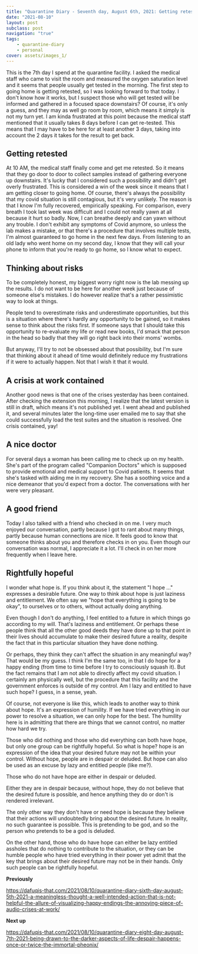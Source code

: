 ```yaml
---
title: "Quarantine Diary - Seventh day, August 6th, 2021: Getting retested, thinking about risks, a crisis at work contained, a nice doctor, a good friend, rightfully hopeful"
date: "2021-08-10"
layout: post
subclass: post
navigation: "true"
tags:
    - quarantine-diary
    - personal
cover: assets/images_1/
---
```


This is the 7th day I spend at the quarantine facility. I asked the medical staff who came to visit the room and measured the oxygen saturation level and it seems that people usually get tested in the morning. The first step to going home is getting retested, so I was looking forward to that today. I don't know how it works, but I suspect those who will get tested will be informed and gathered in a focused space downstairs? Of course, it's only a guess, and they may as well go room by room, which means it simply is not my turn yet. I am kinda frustrated at this point because the medical staff mentioned that it usually takes 8 days before I can get re-tested. This means that I may have to be here for at least another 3 days, taking into account the 2 days it takes for the result to get back.

## Getting retested

At 10 AM, the medical staff finally come and get me retested. So it means that they go door to door to collect samples instead of gathering everyone up downstairs. It's lucky that I considered such a possibility and didn't get overly frustrated. This is considered a win of the week since it means that I am getting closer to going home. Of course, there's always the possibility that my covid situation is still contagious, but it's very unlikely. The reason is that I know I'm fully recovered, empirically speaking. For comparison, every breath I took last week was difficult and I could not really yawn at all because it hurt so badly. Now, I can breathe deeply and can yawn without any trouble. I don't exhibit any symptoms of Covid anymore, so unless the lab makes a mistake, or that there's a procedure that involves multiple tests, I'm almost guaranteed to go home in the next few days. From listening to an old lady who went home on my second day, I know that they will call your phone to inform that you're ready to go home, so I know what to expect.

## Thinking about risks

To be completely honest, my biggest worry right now is the lab messing up the results. I do not want to be here for another week just because of someone else's mistakes. I do however realize that's a rather pessimistic way to look at things.

People tend to overestimate risks and underestimate opportunities, but this is a situation where there's hardly any opportunity to be gained, so it makes sense to think about the risks first. If someone says that I should take this opportunity to re-evaluate my life or read new books, I'd smack that person in the head so badly that they will go right back into their moms' wombs.

But anyway, I'll try to not be obsessed about that possibility, but I'm sure that thinking about it ahead of time would definitely reduce my frustrations if it were to actually happen. Not that I wish it that it would.

## A crisis at work contained

Another good news is that one of the crises yesterday has been contained. After checking the extension this morning, I realize that the latest version is still in draft, which means it's not published yet. I went ahead and published it, and several minutes later the long-time user emailed me to say that she could successfully load the test suites and the situation is resolved. One crisis contained, yay!

## A nice doctor

For several days a woman has been calling me to check up on my health. She's part of the program called "Companion Doctors" which is supposed to provide emotional and medical support to Covid patients. It seems that she's tasked with aiding me in my recovery. She has a soothing voice and a nice demeanor that you'd expect from a doctor. The conversations with her were very pleasant.

## A good friend

Today I also talked with a friend who checked in on me. I very much enjoyed our conversation, partly because I got to rant about many things, partly because human connections are nice. It feels good to know that someone thinks about you and therefore checks in on you. Even though our conversation was normal, I appreciate it a lot. I'll check in on her more frequently when I leave here.

## Rightfully hopeful

I wonder what hope is. If you think about it, the statement "I hope …" expresses a desirable future. One way to think about hope is just laziness and entitlement. We often say we "hope that everything is going to be okay", to ourselves or to others, without actually doing anything.

Even though I don't do anything, I feel entitled to a future in which things go according to my will. That's laziness and entitlement. Or perhaps these people think that all the other good deeds they have done up to that point in their lives should accumulate to make their desired future a reality, despite the fact that in this particular situation they have done nothing.

Or perhaps, they think they can't affect the situation in any meaningful way? That would be my guess. I think I'm the same too, in that I do hope for a happy ending (from time to time before I try to consciously squash it). But the fact remains that I am not able to directly affect my covid situation. I certainly am physically well, but the procedure that this facility and the government enforces is outside of my control. Am I lazy and entitled to have such hope? I guess, in a sense, yeah.

Of course, not everyone is like this, which leads to another way to think about hope. It's an expression of humility. If we have tried everything in our power to resolve a situation, we can only hope for the best. The humility here is in admitting that there are things that we cannot control, no matter how hard we try.

Those who did nothing and those who did everything can both have hope, but only one group can be rightfully hopeful. So what is hope? hope is an expression of the idea that your desired future may not be within your control. Without hope, people are in despair or deluded. But hope can also be used as an excuse by lazy and entitled people (like me?).

Those who do not have hope are either in despair or deluded.

Either they are in despair because, without hope, they do not believe that the desired future is possible, and hence anything they do or don't is rendered irrelevant.

The only other way they don't have or need hope is because they believe that their actions will undoubtedly bring about the desired future. In reality, no such guarantee is possible. This is pretending to be god, and so the person who pretends to be a god is deluded.

On the other hand, those who do have hope can either be lazy entitled assholes that do nothing to contribute to the situation, or they can be humble people who have tried everything in their power yet admit that the key that brings about their desired future may not be in their hands. Only such people can be rightfully hopeful.

**Previously**

https://dafuqis-that.com/2021/08/10/quarantine-diary-sixth-day-august-5th-2021-a-meaningless-thought-a-well-intended-action-that-is-not-helpful-the-allure-of-visualizing-happy-endings-the-annoying-piece-of-audio-crises-at-work/

**Next up**

https://dafuqis-that.com/2021/08/10/quarantine-diary-eight-day-august-7th-2021-being-drawn-to-the-darker-aspects-of-life-despair-happens-once-or-twice-the-immortal-pheonix/
